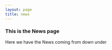```yaml
---
layout: page
title: news
---
```


### This is the News page 

Here we have the News coming from down under